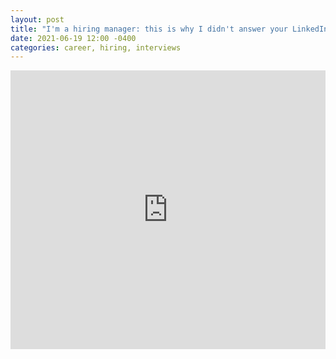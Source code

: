 ```yaml
---
layout: post
title: "I'm a hiring manager: this is why I didn't answer your LinkedIn message"
date: 2021-06-19 12:00 -0400
categories: career, hiring, interviews
---
```

<iframe src="https://www.linkedin.com/embed/feed/update/urn:li:ugcPost:6811905214820573184" height="446" width="504" frameborder="0" allowfullscreen="" title="Embedded post"></iframe>
